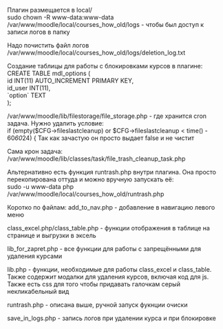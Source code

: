 Плагин размещается в local/  
sudo chown -R www-data:www-data /var/www/moodle/local/courses_how_old/logs - чтобы был доступ к записи логов в папку

Надо почистить файл логов /var/www/moodle/local/courses_how_old/logs/deletion_log.txt 

Создание таблицы для работы с блокировками курсов в плагине:  
CREATE TABLE mdl_options (  
id INT(11) AUTO_INCREMENT PRIMARY KEY,  
id_user INT(11),  
\`option\` TEXT  
);  

/var/www/moodle/lib/filestorage/file_storage.php - где хранится cron задача. Нужно удалить условие:  
if (empty($CFG->fileslastcleanup) or $CFG->fileslastcleanup < time() - 60*60*24) { 
Так как зачастую он просто выдает false и не чистит 

Сама крон задача:
/var/www/moodle/lib/classes/task/file_trash_cleanup_task.php

Альтернативно есть функция runtrash.php внутри плагина. Она просто перекопирована оттуда и можно вручную запускать её:   
sudo -u www-data php /var/www/moodle/local/courses_how_old/runtrash.php

Коротко по файлам:
add_to_nav.php - добавление в навигацию левого меню

class_excel.php/class_table.php - функции отображения в таблице на странице и выгрузки в эксель

lib_for_zapret.php - все функции для работы с запрещёнными для удаления курсами

lib.php - функции, необходимые для работы class_excel и class_table. Также содержит модалки для удаления курсов, включая код для js. Также есть css для того чтобы придавать галочкам серый некликабельный вид

runtrash.php - описана выше, ручной запуск фукнции очиски

save_in_logs.php - запись логов при удалении курса и при блокировке
